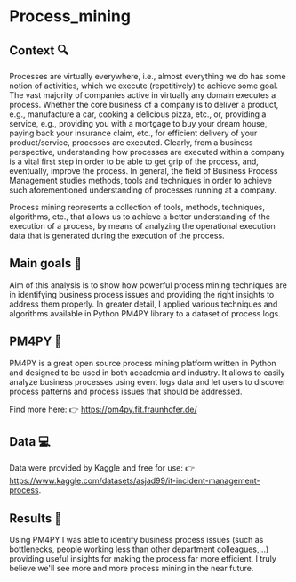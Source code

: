 # Process_mining

## Context 🔍
Processes are virtually everywhere, i.e., almost everything we do has some notion of activities, which we execute (repetitively) to achieve some goal. The vast majority of companies active in virtually any domain executes a process. Whether the core business of a company is to deliver a product, e.g., manufacture a car, cooking a delicious pizza, etc., or, providing a service, e.g., providing you with a mortgage to buy your dream house, paying back your insurance claim, etc., for efficient delivery of your product/service, processes are executed. Clearly, from a business perspective, understanding how processes are executed within a company is a vital first step in order to be able to get grip of the process, and, eventually, improve the process. In general, the field of Business Process Management studies methods, tools and techniques in order to achieve such aforementioned understanding of processes running at a company.

Process mining represents a collection of tools, methods, techniques, algorithms, etc., that allows us to achieve a better understanding of the execution of a process, by means of analyzing the operational execution data that is generated during the execution of the process.

## Main goals 🚩
Aim of this analysis is to show how powerful process mining techniques are in identifying business process issues and providing the right insights to address them properly. In greater detail, I applied various techniques and algorithms available in Python PM4PY library to a dataset of process logs.  

## PM4PY 🔨
PM4PY is a great open source process mining platform written in Python and designed to be used in both accademia and industry. It allows to easily analyze business processes using event logs data and let users to discover process patterns and process issues that should be addressed. 

Find more here: 👉 https://pm4py.fit.fraunhofer.de/

## Data 💻
Data were provided by Kaggle and free for use: 👉 https://www.kaggle.com/datasets/asjad99/it-incident-management-process.

## Results 🎯
Using PM4PY I was able to identify business process issues (such as bottlenecks, people working less than other department colleagues,...) providing useful insights for making the process far more efficient. I truly believe we'll see more and more process mining in the near future. 

